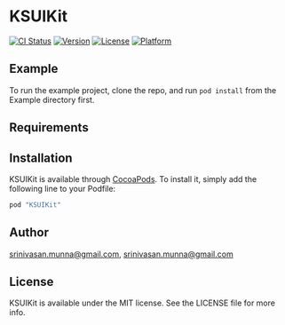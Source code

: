 # KSUIKit

[![CI Status](http://img.shields.io/travis/srinivasan.munna@gmail.com/KSUIKit.svg?style=flat)](https://travis-ci.org/srinivasan.munna@gmail.com/KSUIKit)
[![Version](https://img.shields.io/cocoapods/v/KSUIKit.svg?style=flat)](http://cocoapods.org/pods/KSUIKit)
[![License](https://img.shields.io/cocoapods/l/KSUIKit.svg?style=flat)](http://cocoapods.org/pods/KSUIKit)
[![Platform](https://img.shields.io/cocoapods/p/KSUIKit.svg?style=flat)](http://cocoapods.org/pods/KSUIKit)

## Example

To run the example project, clone the repo, and run `pod install` from the Example directory first.

## Requirements

## Installation

KSUIKit is available through [CocoaPods](http://cocoapods.org). To install
it, simply add the following line to your Podfile:

```ruby
pod "KSUIKit"
```

## Author

srinivasan.munna@gmail.com, srinivasan.munna@gmail.com

## License

KSUIKit is available under the MIT license. See the LICENSE file for more info.

